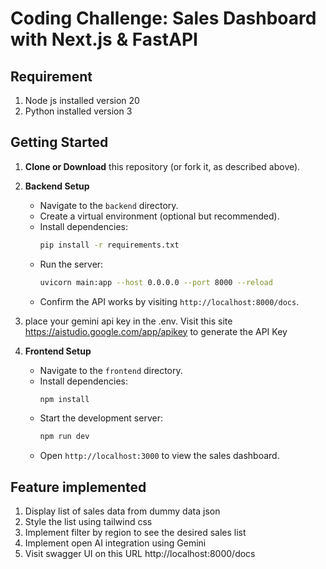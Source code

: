 # Coding Challenge: Sales Dashboard with Next.js & FastAPI

## Requirement

1. Node js installed version 20
2. Python installed version 3

## Getting Started

1. **Clone or Download** this repository (or fork it, as described above).
2. **Backend Setup**
   - Navigate to the `backend` directory.
   - Create a virtual environment (optional but recommended).
   - Install dependencies:
     ```bash
     pip install -r requirements.txt
     ```  
   - Run the server:
     ```bash
     uvicorn main:app --host 0.0.0.0 --port 8000 --reload
     ```  
   - Confirm the API works by visiting `http://localhost:8000/docs`.

3. place your gemini api key in the .env. Visit this site https://aistudio.google.com/app/apikey to generate the API Key
4. **Frontend Setup**
   - Navigate to the `frontend` directory.
   - Install dependencies:
     ```bash
     npm install
     ```  
   - Start the development server:
     ```bash
     npm run dev
     ```  
   - Open `http://localhost:3000` to view the sales dashboard.

## Feature implemented

1. Display list of sales data from dummy data json
2. Style the list using tailwind css
3. Implement filter by region to see the desired sales list
4. Implement open AI integration using Gemini
5. Visit swagger UI on this URL http://localhost:8000/docs
